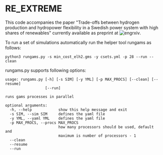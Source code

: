 # RE_EXTREME

This code accompanies the paper "Trade-offs between hydrogen production and hydropower flexibility in a Swedish power system with high shares of renewables" currently available as preprint at ![engrxiv](https://engrxiv.org/kgxr7/).

To run a set of simulations automatically run the helper tool rungams as follows:
```
python3 rungams.py -s min_cost_elh2.gms -y csets.yml -p 28 --run --clean
```

rungams.py supports following options:

```
usage: rungams.py [-h] [-s SIM] [-y YML] [-p MAX_PROCS] [--clean] [--resume]
                  [--run]

runs gams processes in parallel

optional arguments:
  -h, --help            show this help message and exit
  -s SIM, --sim SIM     defines the yaml file
  -y YML, --yaml YML    defines the yaml file
  -p MAX_PROCS, --procs MAX_PROCS
                        how many processors should be used, default and
                        maximum is number of processors - 1
  --clean
  --resume
  --run
```
